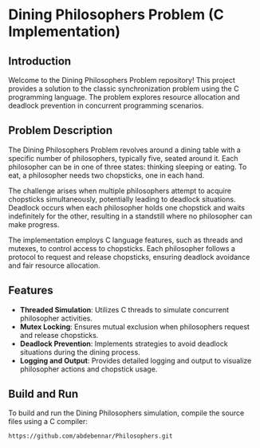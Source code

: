 # Dining Philosophers Problem (C Implementation)

## Introduction

Welcome to the Dining Philosophers Problem repository! This project provides a solution to the classic synchronization problem using the C programming language. The problem explores resource allocation and deadlock prevention in concurrent programming scenarios.

## Problem Description

The Dining Philosophers Problem revolves around a dining table with a specific number of philosophers, typically five, seated around it. Each philosopher can be in one of three states: thinking sleeping or eating. To eat, a philosopher needs two chopsticks, one in each hand.

The challenge arises when multiple philosophers attempt to acquire chopsticks simultaneously, potentially leading to deadlock situations. Deadlock occurs when each philosopher holds one chopstick and waits indefinitely for the other, resulting in a standstill where no philosopher can make progress.

The implementation employs C language features, such as threads and mutexes, to control access to chopsticks. Each philosopher follows a protocol to request and release chopsticks, ensuring deadlock avoidance and fair resource allocation.

## Features

- **Threaded Simulation**: Utilizes C threads to simulate concurrent philosopher activities.
- **Mutex Locking**: Ensures mutual exclusion when philosophers request and release chopsticks.
- **Deadlock Prevention**: Implements strategies to avoid deadlock situations during the dining process.
- **Logging and Output**: Provides detailed logging and output to visualize philosopher actions and chopstick usage.

## Build and Run

To build and run the Dining Philosophers simulation, compile the source files using a C compiler:

```bash
https://github.com/abdebennar/Philosophers.git
